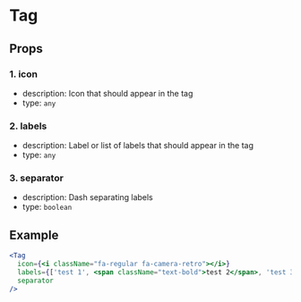 # Tag

## Props

### 1. icon

- description: Icon that should appear in the tag
- type: `any`

### 2. labels

- description: Label or list of labels that should appear in the tag
- type: `any`

### 3. separator

- description: Dash separating labels
- type: `boolean`

## Example

```jsx
<Tag
  icon={<i className="fa-regular fa-camera-retro"></i>}
  labels={['test 1', <span className="text-bold">test 2</span>, 'test 3']}
  separator
/>
```
